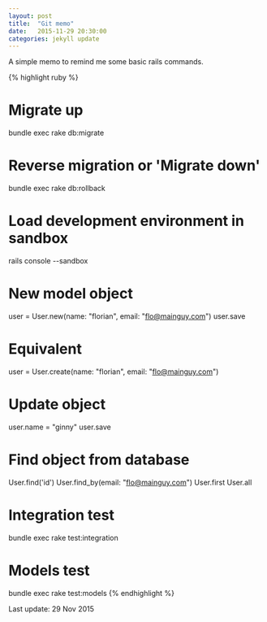 ```yaml
---
layout: post
title:  "Git memo"
date:   2015-11-29 20:30:00
categories: jekyll update
---
```

A simple memo to remind me some basic rails commands.

{% highlight ruby %}
# Migrate up
bundle exec rake db:migrate
# Reverse migration or 'Migrate down'
bundle exec rake db:rollback

# Load development environment in sandbox
rails console --sandbox

# New model object
user = User.new(name: "florian", email: "flo@mainguy.com")
user.save
# Equivalent
user = User.create(name: "florian", email: "flo@mainguy.com")

# Update object
user.name = "ginny"
user.save

# Find object from database
User.find('id')
User.find_by(email: "flo@mainguy.com")
User.first
User.all

# Integration test
bundle exec rake test:integration
# Models test
bundle exec rake test:models
{% endhighlight %}

Last update: 29 Nov 2015